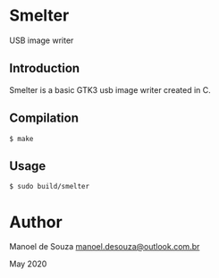 # Smelter

USB image writer


## Introduction

Smelter is a basic GTK3 usb image writer created in C.  


## Compilation

    $ make



## Usage 

    $ sudo build/smelter


# Author

Manoel de Souza <manoel.desouza@outlook.com.br>

May 2020